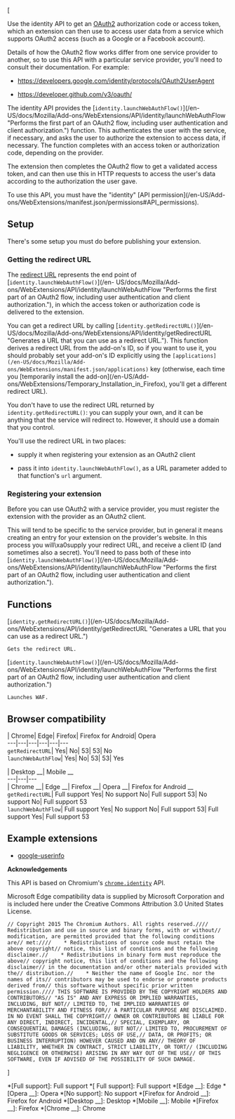 [



Use the identity API to get an [OAuth2](https://oauth.net/2/) authorization
code or access token, which an extension can then use to access user data from
a service which supports OAuth2 access (such as a Google or a Facebook
account).



Details of how the OAuth2 flow works differ from one service provider to
another, so to use this API with a particular service provider, you'll need to
consult their documentation. For example:





  * <https://developers.google.com/identity/protocols/OAuth2UserAgent>


  * <https://developer.github.com/v3/oauth/>




The identity API provides the [`identity.launchWebAuthFlow()`](/en-
US/docs/Mozilla/Add-ons/WebExtensions/API/identity/launchWebAuthFlow "Performs
the first part of an OAuth2 flow, including user authentication and client
authorization.") function. This authenticates the user with the service, if
necessary, and asks the user to authorize the extension to access data, if
necessary. The function completes with an access token or authorization code,
depending on the provider.



The extension then completes the OAuth2 flow to get a validated access token,
and can then use this in HTTP requests to access the user's data according to
the authorization the user gave.



To use this API, you must have the "identity" [API permission](/en-US/Add-
ons/WebExtensions/manifest.json/permissions#API_permissions).



## Setup



There's some setup you must do before publishing your extension.



### Getting the redirect URL



The [redirect URL](https://www.oauth.com/oauth2-servers/redirect-uris/)
represents the end point of [`identity.launchWebAuthFlow()`](/en-
US/docs/Mozilla/Add-ons/WebExtensions/API/identity/launchWebAuthFlow "Performs
the first part of an OAuth2 flow, including user authentication and client
authorization."), in which the access token or authorization code is delivered
to the extension.



You can get a redirect URL by calling [`identity.getRedirectURL()`](/en-
US/docs/Mozilla/Add-ons/WebExtensions/API/identity/getRedirectURL "Generates a
URL that you can use as a redirect URL."). This function derives a redirect
URL from the add-on's ID, so if you want to use it, you should probably set
your add-on's ID explicitly using the `[applications](/en-US/docs/Mozilla/Add-
ons/WebExtensions/manifest.json/applications)` key (otherwise, each time you
[temporarily install the add-on](/en-US/Add-
ons/WebExtensions/Temporary_Installation_in_Firefox), you'll get a different
redirect URL).



You don't have to use the redirect URL returned by
`identity.getRedirectURL()`: you can supply your own, and it can be anything
that the service will redirect to. However, it should use a domain that you
control.



You'll use the redirect URL in two places:





  * supply it when registering your extension as an OAuth2 client


  * pass it into `identity.launchWebAuthFlow()`, as a URL parameter added to that function's `url` argument.




### Registering your extension



Before you can use OAuth2 with a service provider, you must register the
extension with the provider as an OAuth2 client.



This will tend to be specific to the service provider, but in general it means
creating an entry for your extension on the provider's website. In this
process you will\xa0supply your redirect URL, and receive a client ID (and
sometimes also a secret). You'll need to pass both of these into
[`identity.launchWebAuthFlow()`](/en-US/docs/Mozilla/Add-
ons/WebExtensions/API/identity/launchWebAuthFlow "Performs the first part of
an OAuth2 flow, including user authentication and client authorization.").



## Functions



[`identity.getRedirectURL()`](/en-US/docs/Mozilla/Add-
ons/WebExtensions/API/identity/getRedirectURL "Generates a URL that you can
use as a redirect URL.")

    Gets the redirect URL.

[`identity.launchWebAuthFlow()`](/en-US/docs/Mozilla/Add-
ons/WebExtensions/API/identity/launchWebAuthFlow "Performs the first part of
an OAuth2 flow, including user authentication and client authorization.")

    Launches WAF.



## Browser compatibility



| Chrome| Edge| Firefox| Firefox for Android| Opera  
---|---|---|---|---|---  
`getRedirectURL`|  Yes|  No| 53| 53|  No  
`launchWebAuthFlow`|  Yes|  No| 53| 53|  Yes  
  
| Desktop __| Mobile __  
---|---|---  
| Chrome __| Edge __| Firefox __| Opera __| Firefox for Android __  
`getRedirectURL`|  Full support Yes| No support No| Full
support 53| No support No| Full support 53  
`launchWebAuthFlow`| Full support Yes| No support No| Full
support 53| Full support Yes| Full support 53  
  


## Example extensions

  * [google-userinfo](https://github.com/mdn/webextensions-examples/tree/master/google-userinfo)



 **Acknowledgements** 

This API is based on Chromium's
[`chrome.identity`](https://developer.chrome.com/extensions/identity) API.



Microsoft Edge compatibility data is supplied by Microsoft Corporation and is
included here under the Creative Commons Attribution 3.0 United States
License.







    
    
    // Copyright 2015 The Chromium Authors. All rights reserved.//// Redistribution and use in source and binary forms, with or without// modification, are permitted provided that the following conditions are// met:////    * Redistributions of source code must retain the above copyright// notice, this list of conditions and the following disclaimer.//    * Redistributions in binary form must reproduce the above// copyright notice, this list of conditions and the following disclaimer// in the documentation and/or other materials provided with the// distribution.//    * Neither the name of Google Inc. nor the names of its// contributors may be used to endorse or promote products derived from// this software without specific prior written permission.//// THIS SOFTWARE IS PROVIDED BY THE COPYRIGHT HOLDERS AND CONTRIBUTORS// "AS IS" AND ANY EXPRESS OR IMPLIED WARRANTIES, INCLUDING, BUT NOT// LIMITED TO, THE IMPLIED WARRANTIES OF MERCHANTABILITY AND FITNESS FOR// A PARTICULAR PURPOSE ARE DISCLAIMED. IN NO EVENT SHALL THE COPYRIGHT// OWNER OR CONTRIBUTORS BE LIABLE FOR ANY DIRECT, INDIRECT, INCIDENTAL,// SPECIAL, EXEMPLARY, OR CONSEQUENTIAL DAMAGES (INCLUDING, BUT NOT// LIMITED TO, PROCUREMENT OF SUBSTITUTE GOODS OR SERVICES; LOSS OF USE,// DATA, OR PROFITS; OR BUSINESS INTERRUPTION) HOWEVER CAUSED AND ON ANY// THEORY OF LIABILITY, WHETHER IN CONTRACT, STRICT LIABILITY, OR TORT// (INCLUDING NEGLIGENCE OR OTHERWISE) ARISING IN ANY WAY OUT OF THE USE// OF THIS SOFTWARE, EVEN IF ADVISED OF THE POSSIBILITY OF SUCH DAMAGE.



]

  *[Full support]: Full support
  *[ Full support]: Full support
  *[Edge __]: Edge
  *[Opera __]: Opera
  *[No support]: No support
  *[Firefox for Android __]: Firefox for Android
  *[Desktop __]: Desktop
  *[Mobile __]: Mobile
  *[Firefox __]: Firefox
  *[Chrome __]: Chrome

